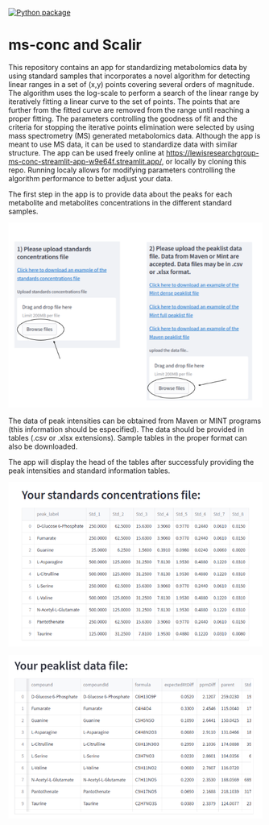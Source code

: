 [![Python package](https://github.com/LSARP/ms-conc/actions/workflows/python-package.yml/badge.svg)](https://github.com/LSARP/ms-conc/actions/workflows/python-package.yml)


# ms-conc and Scalir

This repository contains an app for standardizing metabolomics data by using standard samples that incorporates a novel algorithm for detecting linear ranges in a set of (x,y) points covering several orders of magnitude. The algorithm uses the log-scale to perform a search of the linear range by iteratively fitting a linear curve to the set of points. The points that are further from the fitted curve are removed from the range until reaching a proper fitting. The parameters controlling the goodness of fit and the criteria for stopping the iterative points elimination were selected by using mass spectrometry (MS) generated metabolomics data. Although the app is meant to use MS data, it can be used to standardize data with similar structure. The app can be used freely online at https://lewisresearchgroup-ms-conc-streamlit-app-w9e64f.streamlit.app/, or locally by cloning this repo. Running localy allows for modifying parameters controlling the algorithm performance to better adjust your data.

The first step in the app is to provide data about the peaks for each metabolite and metabolites concentrations in the different standard samples. 

![fig1](tutorial_images/fig_tutorial_1.png)

The data of peak intensities can be obtained from Maven or MINT programs (this information should be especified). The data should be provided in tables (.csv or .xlsx extensions). 
Sample tables in the proper format can also be downloaded. 

The app will display the head of the tables after successfuly providing the peak intensities and standard information tables. 

![fig2](tutorial_images/standard_information_table.png)

![fig3](tutorial_images/peak_intensities_table.png)
